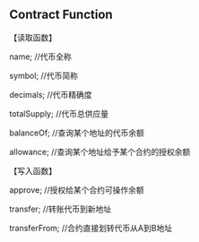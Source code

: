 ## Contract Function

【读取函数】

name;                          //代币全称

symbol;                        //代币简称

decimals;                      //代币精确度

totalSupply;                   //代币总供应量

balanceOf;                     //查询某个地址的代币余额

allowance;                     //查询某个地址给予某个合约的授权余额


【写入函数】

approve;                       //授权给某个合约可操作余额

transfer;                      //转账代币到新地址

transferFrom;                  //合约直接划转代币从A到B地址
